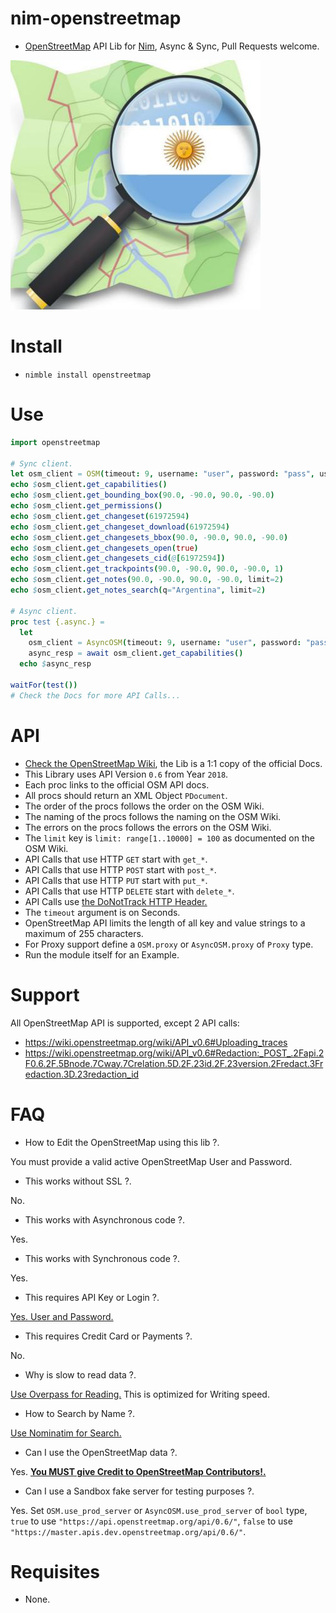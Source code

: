 # nim-openstreetmap

- [OpenStreetMap](https://openstreetmap.org) API Lib for [Nim](https://nim-lang.org), Async & Sync, Pull Requests welcome.

![OpenStreetMap](https://raw.githubusercontent.com/juancarlospaco/nim-overpass/master/osm.jpg "OpenStreetMap")


# Install

- `nimble install openstreetmap`


# Use

```nim
import openstreetmap

# Sync client.
let osm_client = OSM(timeout: 9, username: "user", password: "pass", use_prod_server: true, proxy: nil)
echo $osm_client.get_capabilities()
echo $osm_client.get_bounding_box(90.0, -90.0, 90.0, -90.0)
echo $osm_client.get_permissions()
echo $osm_client.get_changeset(61972594)
echo $osm_client.get_changeset_download(61972594)
echo $osm_client.get_changesets_bbox(90.0, -90.0, 90.0, -90.0)
echo $osm_client.get_changesets_open(true)
echo $osm_client.get_changesets_cid(@[61972594])
echo $osm_client.get_trackpoints(90.0, -90.0, 90.0, -90.0, 1)
echo $osm_client.get_notes(90.0, -90.0, 90.0, -90.0, limit=2)
echo $osm_client.get_notes_search(q="Argentina", limit=2)

# Async client.
proc test {.async.} =
  let
    osm_client = AsyncOSM(timeout: 9, username: "user", password: "pass", use_prod_server: true, proxy: nil)
    async_resp = await osm_client.get_capabilities()
  echo $async_resp

waitFor(test())
# Check the Docs for more API Calls...
```


# API

- [Check the OpenStreetMap Wiki](https://wiki.openstreetmap.org/wiki/API_v0.6), the Lib is a 1:1 copy of the official Docs.
- This Library uses API Version `0.6` from Year `2018`.
- Each proc links to the official OSM API docs.
- All procs should return an XML Object `PDocument`.
- The order of the procs follows the order on the OSM Wiki.
- The naming of the procs follows the naming on the OSM Wiki.
- The errors on the procs follows the errors on the OSM Wiki.
- The `limit` key is `limit: range[1..10000] = 100` as documented on the OSM Wiki.
- API Calls that use HTTP `GET` start with `get_*`.
- API Calls that use HTTP `POST` start with `post_*`.
- API Calls that use HTTP `PUT` start with `put_*`.
- API Calls that use HTTP `DELETE` start with `delete_*`.
- API Calls use [the DoNotTrack HTTP Header.](https://en.wikipedia.org/wiki/Do_Not_Track)
- The `timeout` argument is on Seconds.
- OpenStreetMap API limits the length of all key and value strings to a maximum of 255 characters.
- For Proxy support define a `OSM.proxy` or `AsyncOSM.proxy` of `Proxy` type.
- Run the module itself for an Example.


# Support

All OpenStreetMap API is supported, except 2 API calls:

- https://wiki.openstreetmap.org/wiki/API_v0.6#Uploading_traces
- https://wiki.openstreetmap.org/wiki/API_v0.6#Redaction:_POST_.2Fapi.2F0.6.2F.5Bnode.7Cway.7Crelation.5D.2F.23id.2F.23version.2Fredact.3Fredaction.3D.23redaction_id


# FAQ

- How to Edit the OpenStreetMap using this lib ?.

You must provide a valid active OpenStreetMap User and Password.

- This works without SSL ?.

No.

- This works with Asynchronous code ?.

Yes.

- This works with Synchronous code ?.

Yes.

- This requires API Key or Login ?.

[Yes. User and Password.](https://www.openstreetmap.org/user/new)

- This requires Credit Card or Payments ?.

No.

- Why is slow to read data ?.

[Use Overpass for Reading.](https://github.com/juancarlospaco/nim-overpass#nim-overpass) This is optimized for Writing speed.

- How to Search by Name ?.

[Use Nominatim for Search.](https://github.com/juancarlospaco/nim-nominatim#nim-nominatim)

- Can I use the OpenStreetMap data ?.

Yes. [**You MUST give Credit to OpenStreetMap Contributors!.**](https://wiki.openstreetmap.org/wiki/Legal_FAQ#3a._I_would_like_to_use_OpenStreetMap_maps._How_should_I_credit_you.3F)

- Can I use a Sandbox fake server for testing purposes ?.

Yes.
Set `OSM.use_prod_server` or `AsyncOSM.use_prod_server` of `bool` type,
`true` to use `"https://api.openstreetmap.org/api/0.6/"`,
`false` to use `"https://master.apis.dev.openstreetmap.org/api/0.6/"`.


# Requisites

- None.

